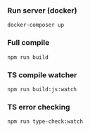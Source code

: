### Run server (docker)
```
docker-composer up
```

### Full compile
```
npm run build
```

### TS compile watcher
```
npm run build:js:watch
```

### TS error checking 
```
npm run type-check:watch
```
